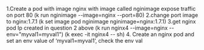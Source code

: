1.Create a pod with image nginx with image called nginimage expose traffic on port 80
(k run nginimage --image=nginx --port=80)
2.change port image to nginx:1.7.1
(k set image pod nginimage nginimage=nginx:1.7.1)
3.get nginx pod Ip created in question 2 above
(k run nginx4 --image=nginx --env="myval1=myval1")
(k exec -it nginx4 -- sh)
4. Create an nginx pod and set an env value of ‘myval1=myval1’, check the env val